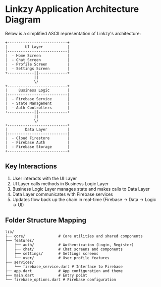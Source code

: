 # Linkzy Application Architecture Diagram

Below is a simplified ASCII representation of Linkzy's architecture:

```
+---------------------------+
|        UI Layer           |
|---------------------------|
|  - Home Screen            |
|  - Chat Screen            |
|  - Profile Screen         |
|  - Settings Screen        |
+------------||-------------+
             ||
             \/
+---------------------------+
|     Business Logic        |
|---------------------------|
|  - Firebase Service       |
|  - State Management       |
|  - Auth Controllers       |
+------------||-------------+
             ||
             \/
+---------------------------+
|        Data Layer         |
|---------------------------|
|  - Cloud Firestore        |
|  - Firebase Auth          |
|  - Firebase Storage       |
+---------------------------+
```

## Key Interactions

1. User interacts with the UI Layer
2. UI Layer calls methods in Business Logic Layer
3. Business Logic Layer manages state and makes calls to Data Layer
4. Data Layer communicates with Firebase services 
5. Updates flow back up the chain in real-time (Firebase → Data → Logic → UI)

## Folder Structure Mapping

```
lib/
├── core/               # Core utilities and shared components
├── features/
│   ├── auth/           # Authentication (Login, Register)
│   ├── chat/           # Chat screens and components  
│   ├── settings/       # Settings screens
│   └── user/           # User profile features
├── services/
│   └── firebase_service.dart # Interface to Firebase
├── app.dart            # App configuration and theme
├── main.dart           # Entry point
└── firebase_options.dart # Firebase configuration
``` 